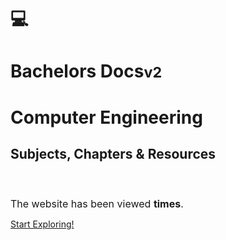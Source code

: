 <br>

# 💻
# Bachelors Docs<small>v2</small>
<h1 id="cover-heading">
    Computer Engineering 
</h1>

<h2>  Subjects, Chapters & Resources </h2>
<br>

<h1 style="font-weight: 400;font-size: 16px;">The website has been viewed <b><span id="visits"></span> times</b>.</h1>

[Start Exploring!](#Motivation)

